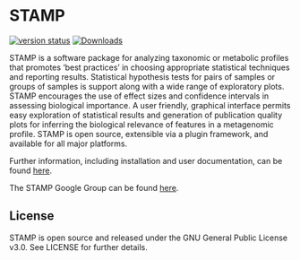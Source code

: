 # STAMP

[![version status](https://img.shields.io/pypi/v/stamp.svg)](https://pypi.python.org/pypi/stamp)
[![Downloads](https://pepy.tech/badge/stamp/month)](https://pepy.tech/project/stamp)

STAMP is a software package for analyzing taxonomic or metabolic profiles that promotes ‘best practices’ in choosing appropriate statistical techniques and reporting results. Statistical hypothesis tests for pairs of samples or groups of samples is support along with a wide range of exploratory plots. STAMP encourages the use of effect sizes and confidence intervals in assessing biological importance. A user friendly, graphical interface permits easy exploration of statistical results and generation of publication quality plots for inferring the biological relevance of features in a metagenomic profile. STAMP is open source, extensible via a plugin framework, and available for all major platforms.

Further information, including installation and user documentation, can be found [here](http://kiwi.cs.dal.ca/Software/STAMP).

The STAMP Google Group can be found [here](https://groups.google.com/forum/?hl=en#!forum/stamp_help).

## License

STAMP is open source and released under the GNU General Public License v3.0. See LICENSE for further details.
